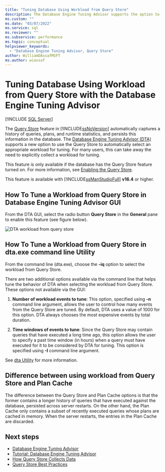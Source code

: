 ```yaml
---
title: "Tuning Database Using Workload from Query Store"
description: The Database Engine Tuning Advisor supports the option to use the Query Store to automatically select an appropriate workload for tuning.
ms.custom: ""
ms.date: "03/07/2022"
ms.service: sql
ms.reviewer: ""
ms.subservice: performance
ms.topic: conceptual
helpviewer_keywords: 
  - "Database Engine Tuning Advisor, Query Store"
author: WilliamDAssafMSFT
ms.author: wiassaf
---
```

# Tuning Database Using Workload from Query Store with the Database Engine Tuning Advisor
 [!INCLUDE [SQL Server](../../includes/applies-to-version/sqlserver.md)]


The [Query Store](../../relational-databases/performance/how-query-store-collects-data.md) feature in [!INCLUDE[ssNoVersion](../../includes/ssnoversion-md.md)] automatically captures a history of queries, plans, and runtime statistics, and persists this information in the database. The [Database Engine Tuning Advisor (DTA)](../../relational-databases/performance/database-engine-tuning-advisor.md) supports a new option to use the Query Store to automatically select an appropriate workload for tuning. For many users, this can take away the need to explicitly collect a workload for tuning. 

This feature is only available if the database has the Query Store feature turned on. For more information, see [Enabling the Query Store](../../relational-databases/performance/monitoring-performance-by-using-the-query-store.md#Enabling).
  
This feature is available with [!INCLUDE[ssManStudioFull](../../includes/ssmanstudiofull-md.md)] **v16.4** or higher. 
  
## How To Tune a Workload from Query Store in Database Engine Tuning Advisor GUI
From the DTA GUI, select the radio button **Query Store** in the **General** pane to enable this feature (see figure below).

![DTA workload from query store](../../relational-databases/performance/media/dta-workload-from-query-store.gif)
 
## How To Tune a Workload from Query Store in dta.exe command line Utility
From the command line (dta.exe), choose the **-iq** option to select the workload from Query Store. 

There are two additional options available via the command line that helps tune the behavior of DTA when selecting the workload from Query Store. These options not available via the GUI:
  1. **Number of workload events to tune**: This option, specified using **-n** command line argument, allows the user to control how many events from the Query Store are tuned. By default, DTA uses a value of 1000 for this option. DTA always chooses the most expensive events by total duration. 
  
  2. **Time windows of events to tune**: Since the Query Store may contain queries that have executed a long time ago, this option allows the user to specify a past time window (in hours) when a query must have executed for it to be considered by DTA for tuning. This option is specified using **-I** command line argument. 

See [dta Utility](../../tools/dta/dta-utility.md) for more information.

## Difference between using workload from Query Store and Plan Cache 

The difference between the Query Store and Plan Cache options is that the former contains a longer history of queries that have executed against the database, persisted across server restarts. On the other hand, the Plan Cache only contains a subset of recently executed queries whose plans are cached in memory. When the server restarts, the entries in the Plan Cache are discarded.

## Next steps

- [Database Engine Tuning Advisor](../../relational-databases/performance/database-engine-tuning-advisor.md)     
- [Tutorial: Database Engine Tuning Advisor](../../tools/dta/tutorial-database-engine-tuning-advisor.md)        
- [How Query Store Collects Data](../../relational-databases/performance/how-query-store-collects-data.md)     
- [Query Store Best Practices](../../relational-databases/performance/best-practice-with-the-query-store.md)
